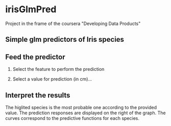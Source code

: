 irisGlmPred
===========

Project in the frame of the coursera "Developing Data Products"

Simple glm predictors of Iris species
---------------------

Feed the predictor
---------------------
1) Select the feature to perform the prediction

2) Select a value for prediction (in cm)...

Interpret the results
---------------------
The higlited species is the most probable one according to the provided value. The prediction responses are displayed on the right of the graph.
The curves correspond to the predictive functions for each species.
